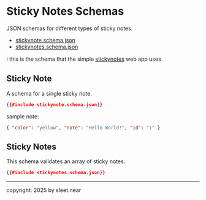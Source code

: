 # Sticky Notes Schemas
JSON schemas for different types of sticky notes.

- [stickynote.schema.json](./stickynote.schema.json)
- [stickynotes.schema.json](./stickynotes.schema.json)

ℹ️ this is the schema that the simple  [stickynotes](https://stickynotes.near.page/) web app uses

## Sticky Note

A schema for a single sticky note.

```json
{{#include stickynote.schema.json}}
```

sample note:
```json
{ "color": "yellow", "note": "Hello World!", "id": "1" }
```

## Sticky Notes

This schema validates an array of sticky notes.

```json
{{#include stickynotes.schema.json}}
```



---

copyright: 2025 by sleet.near